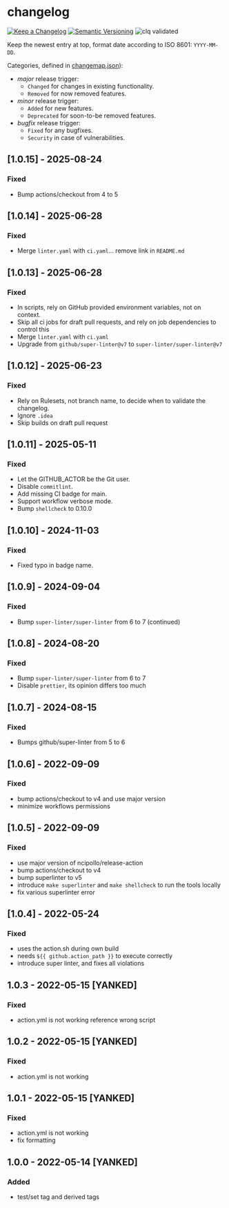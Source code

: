 # changelog

[![Keep a Changelog](https://img.shields.io/badge/Keep%20a%20Changelog-1.0.0-informational)](https://keepachangelog.com/en/1.0.0/)
[![Semantic Versioning](https://img.shields.io/badge/Semantic%20Versioning-2.0.0-informational)](https://semver.org/spec/v2.0.0.html)
![clq validated](https://img.shields.io/badge/clq-validated-success)

Keep the newest entry at top, format date according to ISO 8601: `YYYY-MM-DD`.

Categories, defined in [changemap.json](.github/clq/changemap.json)):

- *major* release trigger:
  - `Changed` for changes in existing functionality.
  - `Removed` for now removed features.
- *minor* release trigger:
  - `Added` for new features.
  - `Deprecated` for soon-to-be removed features.
- *bugfix* release trigger:
  - `Fixed` for any bugfixes.
  - `Security` in case of vulnerabilities.

## [1.0.15] - 2025-08-24

### Fixed

- Bump actions/checkout from 4 to 5

## [1.0.14] - 2025-06-28

### Fixed

- Merge `linter.yaml` with `ci.yaml`... remove link in `README.md`

## [1.0.13] - 2025-06-28

### Fixed

- In scripts, rely on GitHub provided environment variables, not on context.
- Skip all ci jobs for draft pull requests, and rely on job dependencies to control this
- Merge `linter.yaml` with `ci.yaml`
- Upgrade from `github/super-linter@v7` to `super-linter/super-linter@v7`

## [1.0.12] - 2025-06-23

### Fixed

- Rely on Rulesets, not branch name, to decide when to validate the changelog.
- Ignore `.idea`
- Skip builds on draft pull request

## [1.0.11] - 2025-05-11

### Fixed

- Let the GITHUB_ACTOR be the Git user.
- Disable `commitlint`.
- Add missing CI badge for main.
- Support workflow verbose mode.
- Bump `shellcheck` to 0.10.0

## [1.0.10] - 2024-11-03

### Fixed

- Fixed typo in badge name.

## [1.0.9] - 2024-09-04

### Fixed

- Bump `super-linter/super-linter` from 6 to 7 (continued)

## [1.0.8] - 2024-08-20

### Fixed

- Bump `super-linter/super-linter` from 6 to 7
- Disable `prettier`, its opinion differs too much

## [1.0.7] - 2024-08-15

### Fixed

- Bumps github/super-linter from 5 to 6

## [1.0.6] - 2022-09-09

### Fixed

- bump actions/checkout to v4 and use major version
- minimize workflows permissions

## [1.0.5] - 2022-09-09

### Fixed

- use major version of ncipollo/release-action
- bump actions/checkout to v4
- bump superlinter to v5
- introduce `make superlinter` and `make shellcheck` to run the tools locally
- fix various superlinter error

## [1.0.4] - 2022-05-24

### Fixed

- uses the action.sh during own build
- needs `${{ github.action_path }}` to execute correctly
- introduce super linter, and fixes all violations

## 1.0.3 - 2022-05-15 [YANKED]

### Fixed

- action.yml is not working reference wrong script

## 1.0.2 - 2022-05-15 [YANKED]

### Fixed

- action.yml is not working

## 1.0.1 - 2022-05-15 [YANKED]

### Fixed

- action.yml is not working
- fix formatting

## 1.0.0 - 2022-05-14 [YANKED]

### Added

- test/set tag and derived tags
